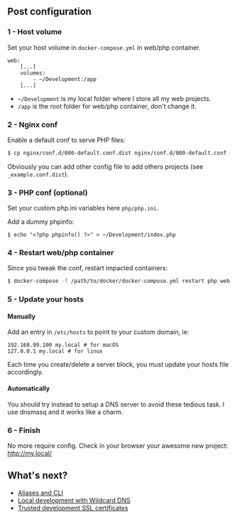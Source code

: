 ## Post configuration

### 1 - Host volume

Set your host volume in `docker-compose.yml` in web/php container.

```
web:
    [...]
    volumes:
        - ~/Development:/app
    [...]
```

- `~/Development` is my local folder where I store all my web projects.
- `/app` is the root folder for web/php container, don't change it.

### 2 - Nginx conf

Enable a default conf to serve PHP files:

```sh
$ cp nginx/conf.d/000-default.conf.dist nginx/conf.d/000-default.conf
```

Obviously you can add other config file to add others projects (see `_example.conf.dist`).

### 3 - PHP conf (optional)

Set your custom php.ini variables here `php/php.ini`.

Add a dummy phpinfo: 

```
$ echo "<?php phpinfo() ?>" > ~/Development/index.php
```

### 4 - Restart web/php container

Since you tweak the conf, restart impacted containers:

```sh
$ docker-compose -f /path/to/docker/docker-compose.yml restart php web
```

### 5 - Update your hosts

#### Manually

Add an entry in `/etc/hosts` to point to your custom domain, ie:

```
192.168.99.100 my.local # for macOS
127.0.0.1 my.local # for linux
```

Each time you create/delete a server block, you must update your hosts file accordingly.

#### Automatically

You should try instead to setup a DNS server to avoid these tedious task.
I use dnsmasq and it works like a charm.

### 6 - Finish

No more require config. Check in your browser your awesome new project: http://my.local/


## What's next?
* [Aliases and CLI](aliases.md)
* [Local development with Wildcard DNS](dns.md)
* [Trusted development SSL certificates](ssl.md)